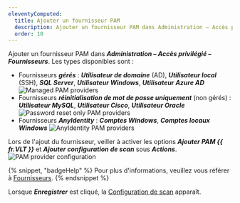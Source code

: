 ```yaml
---
eleventyComputed:
  title: Ajouter un fournisseur PAM
  description: Ajouter un fournisseur PAM dans Administration – Accès privilégié – Fournisseurs.
  order: 10
---
```

Ajouter un fournisseur PAM dans ***Administration – Accès privilégié – Fournisseurs***. Les types disponibles sont :

* Fournisseurs ***gérés*** : ***Utilisateur de domaine*** (AD), ***Utilisateur local*** (SSH), ***SQL Server***, ***Utilisateur Windows***, ***Utilisateur Azure AD***
![Managed PAM providers](https://cdnweb.devolutions.net/docs/docs_en_server_ServerOp2107.png)
* Fournisseurs ***réinitialisation de mot de passe uniquement*** (non gérés) : ***Utilisateur MySQL***, ***Utilisateur Cisco***, ***Utilisateur Oracle***
![Password reset only PAM providers](https://cdnweb.devolutions.net/docs/docs_en_server_ServerOp2108.png)
* Fournisseurs ***AnyIdentity*** : ***Comptes Windows***, ***Comptes locaux Windows***
![AnyIdentity PAM providers](https://cdnweb.devolutions.net/docs/docs_en_server_ServerOp2109.png)

Lors de l'ajout du fournisseur, veiller à activer les options ***Ajouter PAM {{ fr.VLT }}*** et ***Ajouter configuration de scan*** sous ***Actions***.
![PAM provider configuration](https://cdnweb.devolutions.net/docs/docs_en_server_ServerOp2110.png)

{% snippet, "badgeHelp" %}
Pour plus d'informations, veuillez vous référer à [Fournisseurs](/pam/server/providers/).
{% endsnippet %}

Lorsque ***Enregistrer*** est cliqué, la [Configuration de scan](pam/server/getting-started/create-run-scan-configuration) apparaît.
